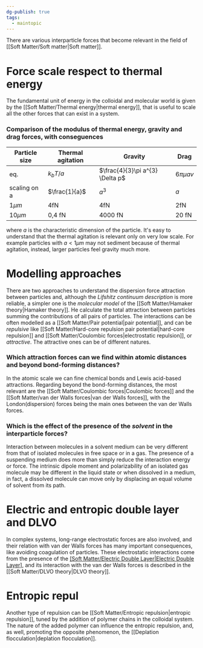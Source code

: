 ```yaml
---
dg-publish: true
tags:
  - maintopic
---
```

There are various interparticle forces that become relevant in the field of [[Soft Matter/Soft matter|Soft matter]].
# Force scale respect to thermal energy
The fundamental unit of energy in the colloidal and molecular world is given by the [[Soft Matter/Thermal energy|thermal energy]], that is useful to scale all the other forces that can exist in a system.
### Comparison of the modulus of thermal energy, gravity and drag forces, with conseguences
| Particle size | Thermal agitation | Gravity | Drag |
|---| ---|---|---|
|eq.|$k_{b}T/a$|$\frac{4}{3}\pi a^{3} \Delta p$|$6\pi \mu a v$| 
|scaling on a|$\frac{1}{a}$|$a^{3}$|$a$|
|$1 \mu m$ |4fN|4fN|2fN|
|$10 \mu m$|0,4 fN|4000 fN|20 fN|

where $a$ is the characteristic dimension of the particle.
It's easy to understand that the thermal agitation is relevant only on very low scale. For example particles with $a<1 \mu m$ may not sediment because of thermal agitation, instead, larger particles feel gravity much more.
# Modelling approaches 
There are two approaches to understand the dispersion force attraction between particles and, although the *Lifshitz continuum description* is more reliable, a simpler one is the *molecular model* of the [[Soft Matter/Hamaker theory|Hamaker theory]]. He calculate the total attraction between particles summing the contributions of all pairs of particles.
The interactions can be often modelled as a [[Soft Matter/Pair potential|pair potential]], and can be *repulsive* like [[Soft Matter/Hard-core repulsion pair potential|hard-core repulsion]] and [[Soft Matter/Coulombic forces|electrostatic repulsion]], or *attractive*. The attractive ones can be of different natures.
### Which attraction forces can we find within atomic distances and beyond bond-forming distances?
In the atomic scale we can fine chemical bonds and Lewis acid-based attractions.
Regarding beyond the bond-forming distances, the most relevant are the [[Soft Matter/Coulombic forces|Coulombic forces]] and the [[Soft Matter/van der Walls forces|van der Walls forces]], with the London(dispersion) forces being the main ones between the van der Walls forces.
### Which is the effect of the presence of the *solvent* in the interparticle forces?
Interaction between molecules in a solvent medium can be very different from that of isolated molecules in free space or in a gas.
The presence of a suspending medium does more than simply reduce the interaction energy or force. The intrinsic dipole moment and polarizability of an isolated gas molecule may be different in the liquid state or when dissolved in a medium, in fact, a dissolved molecule can move only by displacing an equal volume of solvent from its path.

# Electric and entropic double layer and DLVO
In complex systems, long-range electrostatic forces are also involved, and their relation with van der Walls forces has many important consequences, like avoiding coagulation of particles. These electrostatic interactions come from the presence of the [[Soft Matter/Electric Double Layer|Electric Double Layer]](EDL), and its interaction with the van der Walls forces is described in the [[Soft Matter/DLVO theory|DLVO theory]].  
# Entropic repul
Another type of repulsion can be [[Soft Matter/Entropic repulsion|entropic repulsion]], tuned by the addition of polymer chains in the colloidal system. The nature of the added polymer can influence the entropic repulsion, and, as well, promoting the opposite phenomenon, the [[Deplation flocculation|deplation flocculation]].

